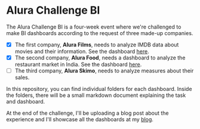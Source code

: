 # Alura Challenge BI

The Alura Challenge BI is a four-week event where we're challenged to make BI dashboards according to the request of three made-up companies.

- [x] The first company, **Alura Films**, needs to analyze IMDB data about movies and their information. See the dashboard [here](https://bit.ly/3HnLPxt).
- [x] The second company, **Alura Food**, needs a dashboard to analyze the restaurant market in India. See the dashboard [here](https://bit.ly/3tawI5h).
- [ ] The third company, **Alura Skimo**, needs to analyze measures about their sales.

In this repository, you can find individual folders for each dashboard. Inside the folders, there will be a small markdown document explaining the task and dashboard.

At the end of the challenge, I'll be uploading a blog post about the experience and I'll showcase all the dashboards at my [blog](https://devmedeiros.github.io/).
